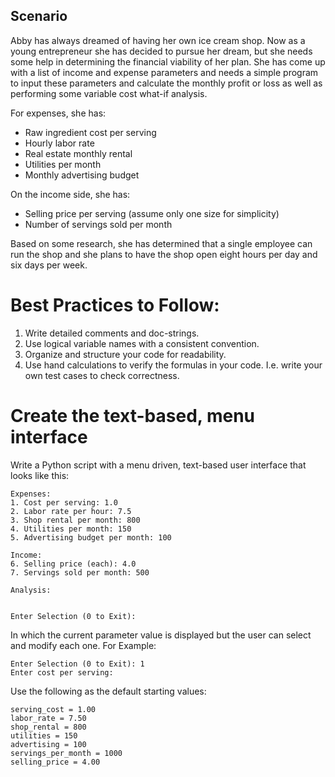 ## Scenario

Abby has always dreamed of having her own ice cream shop. Now as a young entrepreneur she has decided to pursue her dream, but she needs some help in determining the financial viability of her plan. She has come up with a list of income and expense parameters and needs a simple program to input these parameters and calculate the monthly profit or loss as well as performing some variable cost what-if analysis.

For expenses, she has:

- Raw ingredient cost per serving
- Hourly labor rate
- Real estate monthly rental
- Utilities per month
- Monthly advertising budget

On the income side, she has:

- Selling price per serving (assume only one size for simplicity)
- Number of servings sold per month

Based on some research, she has determined that a single employee can run the shop and she plans to have the shop open eight hours per day and six days per week.

# Best Practices to Follow:

1. Write detailed comments and doc-strings.
2. Use logical variable names with a consistent convention.
3. Organize and structure your code for readability.
4. Use hand calculations to verify the formulas in your code. I.e. write your own test cases to check correctness.

# Create the text-based, menu interface

Write a Python script with a menu driven, text-based user interface that looks like this:

```
Expenses:
1. Cost per serving: 1.0
2. Labor rate per hour: 7.5
3. Shop rental per month: 800
4. Utilities per month: 150
5. Advertising budget per month: 100

Income:
6. Selling price (each): 4.0
7. Servings sold per month: 500

Analysis:


Enter Selection (0 to Exit):
```

In which the current parameter value is displayed but the user can select and modify each one. For Example:

```
Enter Selection (0 to Exit): 1
Enter cost per serving:
```

Use the following as the default starting values:

```
serving_cost = 1.00
labor_rate = 7.50
shop_rental = 800
utilities = 150
advertising = 100
servings_per_month = 1000
selling_price = 4.00
```

